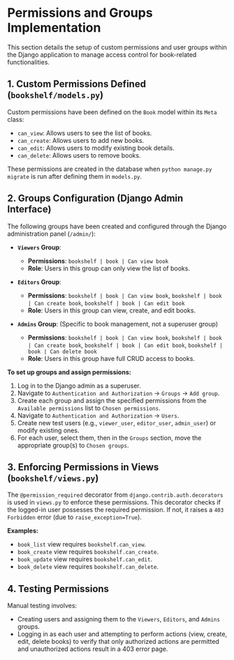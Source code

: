 # Permissions and Groups Implementation

This section details the setup of custom permissions and user groups within the Django application to manage access control for book-related functionalities.

## 1. Custom Permissions Defined (`bookshelf/models.py`)

Custom permissions have been defined on the `Book` model within its `Meta` class:

- `can_view`: Allows users to see the list of books.
- `can_create`: Allows users to add new books.
- `can_edit`: Allows users to modify existing book details.
- `can_delete`: Allows users to remove books.

These permissions are created in the database when `python manage.py migrate` is run after defining them in `models.py`.

## 2. Groups Configuration (Django Admin Interface)

The following groups have been created and configured through the Django administration panel (`/admin/`):

- **`Viewers` Group**:

  - **Permissions**: `bookshelf | book | Can view book`
  - **Role**: Users in this group can only view the list of books.

- **`Editors` Group**:

  - **Permissions**: `bookshelf | book | Can view book`, `bookshelf | book | Can create book`, `bookshelf | book | Can edit book`
  - **Role**: Users in this group can view, create, and edit books.

- **`Admins` Group**: (Specific to book management, not a superuser group)
  - **Permissions**: `bookshelf | book | Can view book`, `bookshelf | book | Can create book`, `bookshelf | book | Can edit book`, `bookshelf | book | Can delete book`
  - **Role**: Users in this group have full CRUD access to books.

**To set up groups and assign permissions:**

1. Log in to the Django admin as a superuser.
2. Navigate to `Authentication and Authorization` -> `Groups` -> `Add group`.
3. Create each group and assign the specified permissions from the `Available permissions` list to `Chosen permissions`.
4. Navigate to `Authentication and Authorization` -> `Users`.
5. Create new test users (e.g., `viewer_user`, `editor_user`, `admin_user`) or modify existing ones.
6. For each user, select them, then in the `Groups` section, move the appropriate group(s) to `Chosen groups`.

## 3. Enforcing Permissions in Views (`bookshelf/views.py`)

The `@permission_required` decorator from `django.contrib.auth.decorators` is used in `views.py` to enforce these permissions. This decorator checks if the logged-in user possesses the required permission. If not, it raises a `403 Forbidden` error (due to `raise_exception=True`).

**Examples:**

- `book_list` view requires `bookshelf.can_view`.
- `book_create` view requires `bookshelf.can_create`.
- `book_update` view requires `bookshelf.can_edit`.
- `book_delete` view requires `bookshelf.can_delete`.

## 4. Testing Permissions

Manual testing involves:

- Creating users and assigning them to the `Viewers`, `Editors`, and `Admins` groups.
- Logging in as each user and attempting to perform actions (view, create, edit, delete books) to verify that only authorized actions are permitted and unauthorized actions result in a 403 error page.
